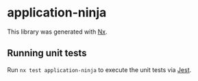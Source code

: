 # application-ninja

This library was generated with [Nx](https://nx.dev).

## Running unit tests

Run `nx test application-ninja` to execute the unit tests via [Jest](https://jestjs.io).
